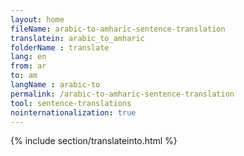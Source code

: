 ```yaml
---
layout: home
fileName: arabic-to-amharic-sentence-translation
translatein: arabic_to_amharic
folderName : translate
lang: en
from: ar
to: am
langName : arabic-to
permalink: /arabic-to-amharic-sentence-translation
tool: sentence-translations
nointernationalization: true
---
```

{% include section/translateinto.html %}
